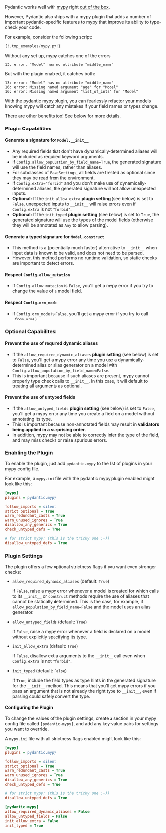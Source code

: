 Pydantic works well with [mypy](http://mypy-lang.org/) right [out of the box](usage/mypy.md).

However, Pydantic also ships with a mypy plugin that adds a number of important pydantic-specific
features to mypy that improve its ability to type-check your code.

For example, consider the following script:
```py
{!.tmp_examples/mypy.py!}
```

Without any set up, mypy catches one of the errors:
```
13: error: "Model" has no attribute "middle_name"
```

But with the plugin enabled, it catches both:
```
13: error: "Model" has no attribute "middle_name"
16: error: Missing named argument "age" for "Model"
16: error: Missing named argument "list_of_ints" for "Model"
```

With the pydantic mypy plugin, you can fearlessly refactor your models knowing mypy will catch any mistakes
if your field names or types change.

There are other benefits too! See below for more details.

### Plugin Capabilities

#### Generate a signature for `Model.__init__`
* Any required fields that don't have dynamically-determined aliases will be included as required
  keyword arguments.
* If `Config.allow_population_by_field_name=True`, the generated signature will use the field names,
  rather than aliases.
* For subclasses of `BaseSettings`, all fields are treated as optional since they may be read from the environment.
* If `Config.extra="forbid"` and you don't make use of dynamically-determined aliases, the generated signature
  will not allow unexpected inputs.
* **Optional:** If the `init_allow_extra` **plugin setting** (see below) is set to `False`, unexpected inputs to
  `__init__` will raise errors even if `Config.extra` is not `"forbid"`.
* **Optional:** If the `init_typed` **plugin setting** (see below) is set to `True`, the generated signature
  will use the types of the model fields (otherwise they will be annotated as `Any` to allow parsing).
 
#### Generate a typed signature for `Model.construct`
* This method is a (potentially much faster) alternative to `__init__` when input data is known to be valid,
  and does not need to be parsed.
* However, this method performs no runtime validation, so static checks are important to detect errors.

#### Respect `Config.allow_mutation`
* If `Config.allow_mutation` is `False`, you'll get a mypy error if you try to change the value of a model field.

#### Respect `Config.orm_mode`
* If `Config.orm_mode` is `False`, you'll get a mypy error if you try to call `.from_orm()`.
 
### Optional Capabilites:
#### Prevent the use of required dynamic aliases
* If the `allow_required_dynamic_aliases` **plugin setting** (see below) is set to `False`, you'll get a mypy
  error any time you use a dynamically-determined alias or alias generator on a model with
`Config.allow_population_by_field_name=False`.
* This is important because if such aliases are present, mypy cannot properly type check calls to `__init__`.
  In this case, it will default to treating all arguments as optional. 

#### Prevent the use of untyped fields
* If the `allow_untyped_fields` **plugin setting** (see below) is set to `False`, you'll get a mypy error
  any time you create a field on a model without annotating its type.
* This is important because non-annotated fields may result in **validators being applied in a surprising order**.
* In addition, mypy may not be able to correctly infer the type of the field, and may miss
  checks or raise spurious errors.

### Enabling the Plugin

To enable the plugin, just add `pydantic.mypy` to the list of plugins in your mypy config file.

For example, a `mypy.ini` file with the pydantic mypy plugin enabled might look like this:
```ini
[mypy]
plugins = pydantic.mypy

follow_imports = silent
strict_optional = True
warn_redundant_casts = True
warn_unused_ignores = True
disallow_any_generics = True
check_untyped_defs = True

# for strict mypy: (this is the tricky one :-))
disallow_untyped_defs = True
```

### Plugin Settings

The plugin offers a few optional strictness flags if you want even stronger checks:

* `allow_required_dynamic_aliases` (default: `True`)

  If `False`, raise a mypy error whenever a model is created for which
 calls to its `__init__` or `construct` methods require the use of aliases that cannot be statically determined.
 This is the case, for example, if `allow_population_by_field_name=False` and the model uses an alias generator.

* `allow_untyped_fields` (default: `True`)

  If `False`, raise a mypy error whenever a field is declared on a model without explicitly specifying its type.

* `init_allow_extra` (default: `True`)

  If `False`, disallow extra arguments to the `__init__` call even when `Config.extra` is not `"forbid"`.
  
* `init_typed` (default: `False`)

  If `True`, include the field types as type hints in the generated signature for the `__init__` method.
  This means that you'll get mypy errors if you pass an argument that is not already the right type to
  `__init__`, even if parsing could safely convert the type.

#### Configuring the Plugin
To change the values of the plugin settings, create a section in your mypy config file called `[pydantic-mypy]`,
and add any key-value pairs for settings you want to override.

A `mypy.ini` file with all strictness flags enabled might look like this: 
```ini
[mypy]
plugins = pydantic.mypy

follow_imports = silent
strict_optional = True
warn_redundant_casts = True
warn_unused_ignores = True
disallow_any_generics = True
check_untyped_defs = True

# for strict mypy: (this is the tricky one :-))
disallow_untyped_defs = True

[pydantic-mypy]
allow_required_dynamic_aliases = False
allow_untyped_fields = False
init_allow_extra = False
init_typed = True
```
